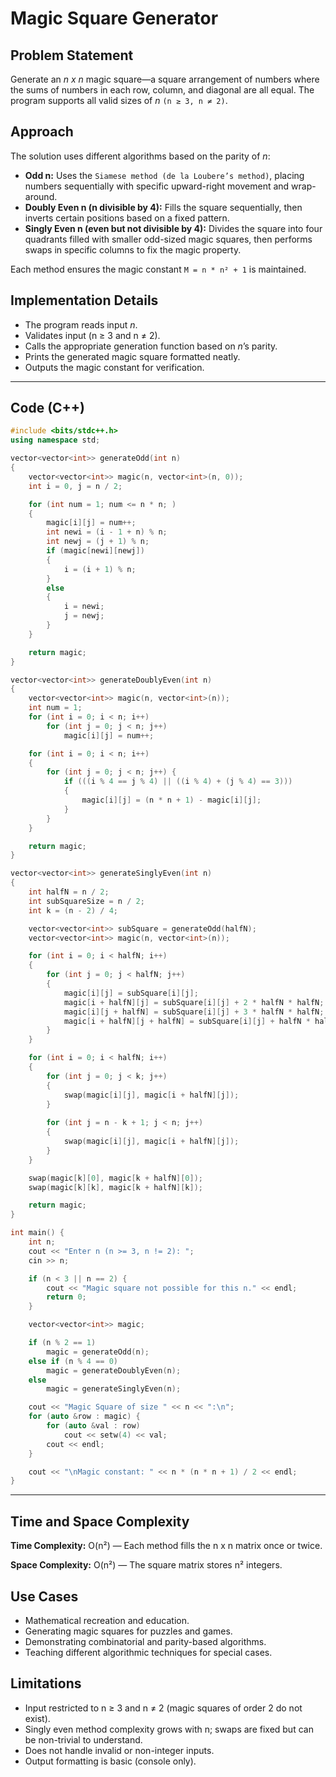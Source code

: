 # Magic Square Generator

## Problem Statement
Generate an *n x n* magic square—a square arrangement of numbers where the sums of numbers in each row, column, and diagonal are all equal. The program supports all valid sizes of *n* `(n ≥ 3, n ≠ 2)`.

## Approach
The solution uses different algorithms based on the parity of *n*:

- **Odd n:** Uses the `Siamese method (de la Loubere’s method)`, placing numbers sequentially with specific upward-right movement and wrap-around.
- **Doubly Even n (n divisible by 4):** Fills the square sequentially, then inverts certain positions based on a fixed pattern.
- **Singly Even n (even but not divisible by 4):** Divides the square into four quadrants filled with smaller odd-sized magic squares, then performs swaps in specific columns to fix the magic property.

Each method ensures the magic constant  `M = n * n² + 1` is maintained.

## Implementation Details
- The program reads input *n*.
- Validates input (n ≥ 3 and n ≠ 2).
- Calls the appropriate generation function based on *n*’s parity.
- Prints the generated magic square formatted neatly.
- Outputs the magic constant for verification.

---

## Code (C++)

```cpp
#include <bits/stdc++.h>
using namespace std;

vector<vector<int>> generateOdd(int n) 
{
    vector<vector<int>> magic(n, vector<int>(n, 0));
    int i = 0, j = n / 2;

    for (int num = 1; num <= n * n; ) 
    {
        magic[i][j] = num++;
        int newi = (i - 1 + n) % n;
        int newj = (j + 1) % n;
        if (magic[newi][newj]) 
        {
            i = (i + 1) % n;
        } 
        else 
        {
            i = newi;
            j = newj;
        }
    }

    return magic;
}

vector<vector<int>> generateDoublyEven(int n) 
{
    vector<vector<int>> magic(n, vector<int>(n));
    int num = 1;
    for (int i = 0; i < n; i++)
        for (int j = 0; j < n; j++)
            magic[i][j] = num++;

    for (int i = 0; i < n; i++) 
    {
        for (int j = 0; j < n; j++) {
            if (((i % 4 == j % 4) || ((i % 4) + (j % 4) == 3))) 
            {
                magic[i][j] = (n * n + 1) - magic[i][j];
            }
        }
    }

    return magic;
}

vector<vector<int>> generateSinglyEven(int n) 
{
    int halfN = n / 2;
    int subSquareSize = n / 2;
    int k = (n - 2) / 4;

    vector<vector<int>> subSquare = generateOdd(halfN);
    vector<vector<int>> magic(n, vector<int>(n));

    for (int i = 0; i < halfN; i++) 
    {
        for (int j = 0; j < halfN; j++) 
        {
            magic[i][j] = subSquare[i][j];
            magic[i + halfN][j] = subSquare[i][j] + 2 * halfN * halfN;
            magic[i][j + halfN] = subSquare[i][j] + 3 * halfN * halfN;
            magic[i + halfN][j + halfN] = subSquare[i][j] + halfN * halfN;
        }
    }

    for (int i = 0; i < halfN; i++) 
    {
        for (int j = 0; j < k; j++) 
        {
            swap(magic[i][j], magic[i + halfN][j]);
        }
        
        for (int j = n - k + 1; j < n; j++) 
        {
            swap(magic[i][j], magic[i + halfN][j]);
        }
    }

    swap(magic[k][0], magic[k + halfN][0]);
    swap(magic[k][k], magic[k + halfN][k]);

    return magic;
}

int main() {
    int n;
    cout << "Enter n (n >= 3, n != 2): ";
    cin >> n;

    if (n < 3 || n == 2) {
        cout << "Magic square not possible for this n." << endl;
        return 0;
    }

    vector<vector<int>> magic;

    if (n % 2 == 1)
        magic = generateOdd(n);
    else if (n % 4 == 0)
        magic = generateDoublyEven(n);
    else
        magic = generateSinglyEven(n);

    cout << "Magic Square of size " << n << ":\n";
    for (auto &row : magic) {
        for (auto &val : row)
            cout << setw(4) << val;
        cout << endl;
    }

    cout << "\nMagic constant: " << n * (n * n + 1) / 2 << endl;
}
```
---

## Time and Space Complexity

**Time Complexity:** O(n²) — Each method fills the n x n matrix once or twice.

**Space Complexity:** O(n²) — The square matrix stores n² integers.

## Use Cases
- Mathematical recreation and education.
- Generating magic squares for puzzles and games.
- Demonstrating combinatorial and parity-based algorithms.
- Teaching different algorithmic techniques for special cases.

## Limitations
- Input restricted to n ≥ 3 and n ≠ 2 (magic squares of order 2 do not exist).
- Singly even method complexity grows with n; swaps are fixed but can be non-trivial to understand.
- Does not handle invalid or non-integer inputs.
- Output formatting is basic (console only).
